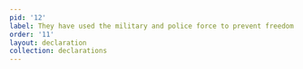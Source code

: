 ```yaml
---
pid: '12'
label: They have used the military and police force to prevent freedom of the press.
order: '11'
layout: declaration
collection: declarations
---
```

